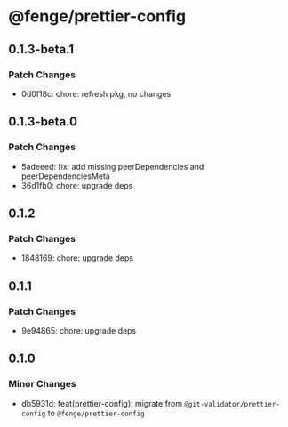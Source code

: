 # @fenge/prettier-config

## 0.1.3-beta.1

### Patch Changes

- 0d0f18c: chore: refresh pkg, no changes

## 0.1.3-beta.0

### Patch Changes

- 5adeeed: fix: add missing peerDependencies and peerDependenciesMeta
- 36d1fb0: chore: upgrade deps

## 0.1.2

### Patch Changes

- 1848169: chore: upgrade deps

## 0.1.1

### Patch Changes

- 9e94865: chore: upgrade deps

## 0.1.0

### Minor Changes

- db5931d: feat(prettier-config): migrate from `@git-validator/prettier-config` to `@fenge/prettier-config`
